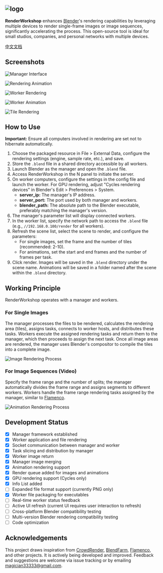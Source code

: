 ![logo](./img/logo.png)
---
**RenderWorkshop** enhances [Blender](https://www.blender.org/)'s rendering capabilities by leveraging multiple devices to render single-frame images or image sequences, significantly accelerating the process. This open-source tool is ideal for small studios, companies, and personal networks with multiple devices.

[中文文档](./README_zh.md)

## Screenshots
![Manager Interface](/img/manager_image.png)

![Rendering Animation](/img/manager_animation.png)

![Worker Rendering](/img/worker_image.png)

![Worker Animation](/img/worker_animation.png)

![Tile Rendering](/img/render_tiles.png)

## How to Use
**Important:** Ensure all computers involved in rendering are set not to hibernate automatically.
1. Choose the packaged resource in File > External Data, configure the rendering settings (engine, sample rate, etc.), and save.
2. Store the `.blend` file in a shared directory accessible by all workers.
3. Launch Blender as the manager and open the `.blend` file.
4. Access RenderWorkshop in the N panel to initiate the server.
5. On worker computers, configure the settings in the config file and launch the worker. For GPU rendering, adjust "Cycles rendering devices" in Blender's Edit > Preferences > System.
   - **server_ip:** The manager's IP address.
   - **server_port:** The port used by both manager and workers.
   - **blender_path:** The absolute path to the Blender executable, preferably matching the manager's version.
6. The manager's parameter list will display connected workers.
7. In the worker list, specify the network path to access the `.blend` file (e.g., `//192.168.0.100/render` for all workers).
8. Refresh the scene list, select the scene to render, and configure the parameters:
   - For single images, set the frame and the number of tiles (recommended: 2-10).
   - For animations, set the start and end frames and the number of frames per task.
9. Click render. Images will be saved in the `.blend` directory under the scene name. Animations will be saved in a folder named after the scene within the `.blend` directory.

## Working Principle
RenderWorkshop operates with a manager and workers.

### For Single Images
The manager processes the files to be rendered, calculates the rendering area (tiles), assigns tasks, connects to worker hosts, and distributes these tasks.
Workers execute the assigned rendering tasks and return them to the manager, which then proceeds to assign the next task.
Once all image areas are rendered, the manager uses Blender's compositor to compile the tiles into a complete image.

![Image Rendering Process](/img/interpret_image.png)

### For Image Sequences (Video)
Specify the frame range and the number of splits; the manager automatically divides the frame range and assigns segments to different workers.
Workers handle the frame range rendering tasks assigned by the manager, similar to [Flamenco](https://flamenco.blender.org/).

![Animation Rendering Process](/img/interpret_animation.png)

## Development Status
- [x] Manager framework established
- [x] Worker application and file rendering
- [x] Socket communication between manager and worker
- [x] Task slicing and distribution by manager
- [x] Worker image return
- [x] Manager image merging
- [x] Animation rendering support
- [x] Render queue added for images and animations
- [x] GPU rendering support (Cycles only)
- [x] Info List added
- [ ] Expanded file format support (currently PNG only)
- [x] Worker file packaging for executables
- [ ] Real-time worker status feedback
- [ ] Active UI refresh (current UI requires user interaction to refresh)
- [ ] Cross-platform Blender compatibility testing
- [ ] Multi-version Blender rendering compatibility testing
- [ ] Code optimization

## Acknowledgements
This project draws inspiration from [CrowdRender](https://www.crowd-render.com/), [BlendFarm](https://github.com/LogicReinc/LogicReinc.BlendFarm), [Flamenco](https://flamenco.blender.org/), and other projects. It is actively being developed and improved. Feedback and suggestions are welcome via issue tracking or by emailing [magician33333@gmail.com](mailto:magician33333@gmail.com).